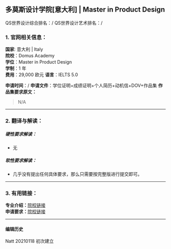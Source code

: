 ## 多莫斯设计学院[意大利] | Master in Product Design

QS世界设计综合排名：/
QS世界设计艺术排名：/


### 1. 官网相关信息：

**国家**: 意大利 | Italy  
**院校**：Domus Academy  
**学位**：Master in Product Design    
**学制**：1 年    
**费用**：29,000 欧元
**语言**：IELTS 5.0

**申请时间**：/
**申请文件**：学位证明+成绩证明+个人简历+动机信+DOV+作品集
**作品集要求原文：**   

>N/A



---


### 2. 翻译与解读：

##### 硬性要求解读：
- 无


##### 软性要求解读：
- 几乎没有提出任何具体要求，那么只需要按完整版进行提交即可。



---


### 3. 有用链接：

**专业介绍：**[院校链接](http://www.domusacademy.com/en/master/master-in-product-design/)  
**申请要求：**[院校链接](https://www.domusacademy.com/admissions/enrollment/requirements)  

---


#### 编辑历史

Natt 20210118 初次建立  
